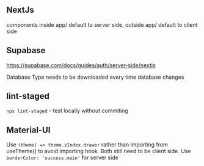 ## NextJs

components inside app/ default to server side, outside app/ default to client side

## Supabase

https://supabase.com/docs/guides/auth/server-side/nextjs

Database Type needs to be downloaded every time database changes

## lint-staged

`npx lint-staged` - test locally without commiting

## Material-UI

Use `(theme) => theme.zIndex.drawer` rather than importing from useTheme() to avoid importing hook. Both still need to be client side. Use `borderColor: 'success.main'` for server side
